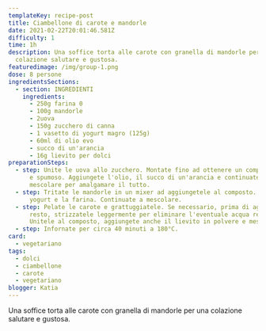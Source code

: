 ```yaml
---
templateKey: recipe-post
title: Ciambellone di carote e mandorle
date: 2021-02-22T20:01:46.581Z
difficulty: 1
time: 1h
description: Una soffice torta alle carote con granella di mandorle per una
  colazione salutare e gustosa.
featuredimage: /img/group-1.png
dose: 8 persone
ingredientsSections:
  - section: INGREDIENTI
    ingredients:
      - 250g farina 0
      - 100g mandorle
      - 2uova
      - 150g zucchero di canna
      - 1 vasetto di yogurt magro (125g)
      - 60ml di olio evo
      - succo di un'arancia
      - 16g lievito per dolci
preparationSteps:
  - step: Unite le uova allo zucchero. Montate fino ad ottenere un composto omogeneo
      e spumoso. Aggiungete l'olio, il succo di un'arancia e continuate a
      mescolare per amalgamare il tutto.
  - step: Tritate le mandorle in un mixer ad aggiungetele al composto. Unite poi lo
      yogurt e la farina. Continuate a mescolare.
  - step: Pelate le carote e grattuggiatele. Se necessario, prima di aggiungerle al
      resto, strizzatele leggermente per eliminare l'eventuale acqua residua.
      Unitele al composto, aggiungete anche il lievito in polvere e mescolate.
  - step: Infornate per circa 40 minuti a 180°C.
card:
  - vegetariano
tags:
  - dolci
  - ciambellone
  - carote
  - vegetariano
blogger: Katia
---
```

Una soffice torta alle carote con granella di mandorle per una colazione salutare e gustosa.